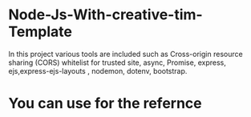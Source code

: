 # Node-Js-With-creative-tim-Template
In this project various tools are included such as Cross-origin resource sharing (CORS) whitelist for trusted site, async, Promise, express, ejs,express-ejs-layouts , nodemon, dotenv, bootstrap.
# You can use for the refernce
